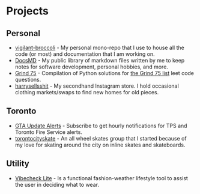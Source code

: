 # Projects

## Personal

- [vigilant-broccoli](https://github.com/iamharryliu/vigilant-broccoli) - My personal mono-repo that I use to house all the code (or most) and documentation that I am working on.
- [DocsMD](https://harryliu.design/docs-md) - My public library of markdown files written by me to keep notes for software development, personal hobbies, and more.
- [Grind 75](https://harryliu.design/grind-75) - Compilation of Python solutions for [the Grind 75 list](https://www.techinterviewhandbook.org/grind75) leet code questions.
- [harrysellsshit](https://www.instagram.com/harrysellsshit/) - My secondhand Instagram store. I hold occasional clothing markets/swaps to find new homes for old pieces.

## Toronto

- [GTA Update Alerts](https://gta-update-alerts-flask.fly.dev/) - Subscribe to get hourly notifications for TPS and Toronto Fire Service alerts.
- [torontocityskate](https://www.instagram.com/torontocityskate/) - An all wheel skates group that I started because of my love for skating around the city on inline skates and skateboards.

## Utility

- [Vibecheck Lite](https://harryliu.design/projects/vibecheck-lite/app) - Is a functional fashion-weather lifestyle tool to assist the user in deciding what to wear.
